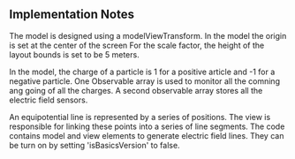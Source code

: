 ## Implementation Notes

The model is designed using a modelViewTransform. In the model the origin is set at the center of the screen
For the scale factor, the height of the layout bounds is set to be 5 meters.

In the model, the charge of a particle is 1 for a positive article and -1 for a negative particle.
One Observable array is used to monitor all the comning ang going of all the charges. A second observable 
array stores all the electric field sensors.

An equipotential line is represented by a series of positions. The view is responsible
for linking these points into a series of line segments. The code contains model and view elements
to generate electric field lines. They can be turn on by setting 'isBasicsVersion' to false.
